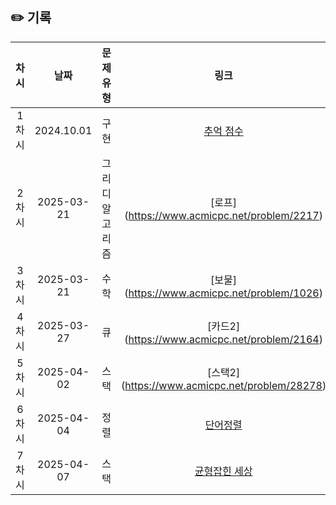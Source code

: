## ✏️ 기록   
 
 | 차시 |    날짜    | 문제유형 | 링크 | 풀이 |
 |:----:|:---------:|:----:|:-----:|:----:|
 | 1차시 | 2024.10.01 |  구현  | [추억 점수](https://school.programmers.co.kr/learn/courses/30/lessons/176963)|https://github.com/AlgoLeadMe/AlgoLeadMe-1/pull/35|
 | 2차시 | 2025-03-21  | 그리디 알고리즘   | [로프] (https://www.acmicpc.net/problem/2217)
 | 3차시 | 2025-03-21  | 수학             | [보물] (https://www.acmicpc.net/problem/1026)
 | 4차시 | 2025-03-27  | 큐               | [카드2] (https://www.acmicpc.net/problem/2164)
 | 5차시 | 2025-04-02  | 스택             | [스택2] (https://www.acmicpc.net/problem/28278)
 | 6차시 | 2025-04-04  | 정렬             | [단어정렬](https://www.acmicpc.net/problem/1181)
 | 7차시 | 2025-04-07  | 스택             | [균형잡힌 세상](https://www.acmicpc.net/problem/4949)